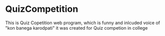 # QuizCompetition
This is Quiz Copetition web program, which is funny and inlcuded voice of "kon banega karodpati"
it was created for Quiz competion in college
